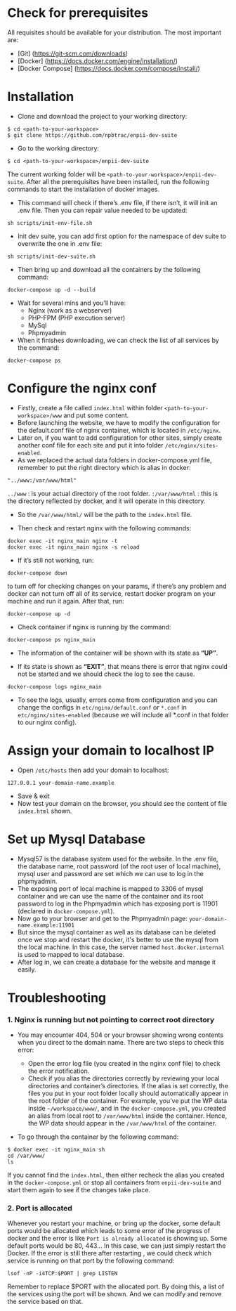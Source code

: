 # Check for prerequisites
All requisites should be available for your distribution. The most important are:

* [Git] (https://git-scm.com/downloads)
* [Docker] (https://docs.docker.com/engine/installation/)
* [Docker Compose] (https://docs.docker.com/compose/install/)

# Installation
- Clone and download the project to your working directory:
```
$ cd <path-to-your-workspace> 
$ git clone https://github.com/npbtrac/enpii-dev-suite
```
- Go to the working directory:
```
$ cd <path-to-your-workspace>/enpii-dev-suite
```
The current working folder will be `<path-to-your-workspace>/enpii-dev-suite`. After all the prerequisites have been installed, run the following commands to start the installation of docker images.
  - This command will check if there’s .env file, if there isn’t, it will init an .env file. Then you can repair value needed to be updated:
```
sh scripts/init-env-file.sh
```
  - Init dev suite, you can add first option for the namespace of dev suite to overwrite the one in .env file:
```
sh scripts/init-dev-suite.sh
```
  - Then bring up and download all the containers by the following command:
```
docker-compose up -d --build
```
- Wait for several mins and you'll have:
  - Nginx (work as a webserver)
  - PHP-FPM (PHP execution server)
  - MySql
  - Phpmyadmin
- When it finishes downloading, we can check the list of all services by the command:
```
docker-compose ps
```

# Configure the nginx conf
- Firstly, create a file called `index.html` within folder `<path-to-your-workspace>/www` and put some content.
- Before launching the website, we have to modify the configuration for the default.conf file of nginx container, which is located in `/etc/nginx`. 
- Later on, if you want to add configuration for other sites, simply create another conf file for each site and put it into folder `/etc/nginx/sites-enabled`.
- As we replaced the actual data folders in docker-compose.yml file, remember to put the right directory which is alias in docker:
```
"../www:/var/www/html" 
```
`../www` : is your actual directory of the root folder.
`:/var/www/html` : this is the directory reflected by docker, and it will operate in this directory.

- So the `/var/www/html/` will be the path to the `index.html` file.

- Then check and restart nginx with the following commands: 
```
docker exec -it nginx_main nginx -t 
docker exec -it nginx_main nginx -s reload
```
- If it’s still not working, run:
```
docker-compose down
``` 
to turn off for checking changes on your params, if there’s any problem and docker can not turn off all of its service, restart docker program on your machine and run it again. After that, run:
```
docker-compose up -d 
```

- Check container if nginx is running by the command:
```
docker-compose ps nginx_main
```
- The information of the container will be shown with its state as __“UP”__.

- If its state is shown as __“EXIT”__, that means there is error that nginx could not be started and we should check the log to see the cause.
```
docker-compose logs nginx_main
```
- To see the logs, usually, errors come from configuration and you can change the configs in `etc/nginx/default.conf`  or `*.conf` in `etc/nginx/sites-enabled` (because we will include all *.conf in that folder to our nginx config).

# Assign your domain to localhost IP
- Open `/etc/hosts` then add your domain to localhost:
```
127.0.0.1 your-domain-name.example
```
- Save & exit
- Now test your domain on the browser, you should see the content of file `index.html` shown.

# Set up Mysql Database 
- Mysql57 is the database system used for the website. In the .env file, the database name, root password (of the root user of local machine), mysql user and password are set which we can use to log in the phpmyadmin.
- The exposing port of local machine is mapped to 3306 of mysql container and we can use the name of the container and its root password to log in the Phpmyadmin which has exposing port is 11901 (declared in `docker-compose.yml`).
- Now go to your browser and get to the Phpmyadmin page: `your-domain-name.example:11901`
- But since the mysql container as well as its database can be deleted once we stop and restart the docker, it's better to use the mysql from the local machine. In this case, the server named `host.docker.internal` is used to mapped to local database.
- After log in, we can create a database for the website and manage it easily.

# Troubleshooting
 ### 1. Nginx is running but not pointing to correct root directory
- You may encounter 404, 504 or your browser showing wrong contents when you direct to the domain name. There are two steps to check this error:
  - Open the error log file (you created in the nginx conf file) to check the error notification.
  - Check if you alias the directories correctly by reviewing your local directories and container’s directories. If the alias is set correctly, the files you put in your root folder locally should automatically appear in the root folder of the container. For example, you’ve put the WP data inside `~/workspace/www/`, and in the `docker-compose.yml`, you created an alias from local root to `/var/www/html` inside the container. Hence, the WP data should appear in the `/var/www/html` of the container.

- To go through the container by the following command:
```
$ docker exec -it nginx_main sh
cd /var/www/
ls 
```
If you cannot find the `index.html`, then either recheck the alias you created in the `docker-compose.yml` or stop all containers from `enpii-dev-suite` and start them again to see if the changes take place.

### 2. Port is allocated
Whenever you restart your machine, or bring up the docker, some default ports would be allocated which leads to some error of the progress of docker and the error is like `Port is already allocated` is showing up. Some default ports would be 80, 443... In this case, we can just simply restart the Docker.
If the error is still there after restarting , we could check which service is running on that port by the following command:
```
lsof -nP -i4TCP:$PORT | grep LISTEN      
```
Remember to replace $PORT with the allocated port.
By doing this, a list of the services using the port will be shown. And we can modify and remove the service based on that.
